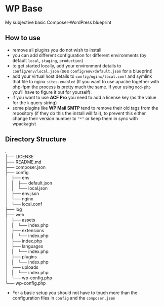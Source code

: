 # WP Base
My subjective basic Composer-WordPress blueprint

## How to use 

* remove all plugins you do not wish to install
* you can add different configuration for different environments (by default `local`, `staging`, `production`)
* to get started locally, add your environment details to `config/env/local.json` (see `config/env/default.json` for a blueprint)
* add your virtual host details to `config/nginx/local.conf` and symlink that file to nginx `sites-enabled` (If you want to use apache together with php-fpm the process is pretty much the same. If your using `mod-php` you'll have to figure it out for yourself).
* if you want to use **ACF Pro** you need to add a license key (as the value for the `k` query string)
* some plugins like **WP Mail SMTP** tend to remove their old tags from the repository (if they do this the install will fail), to prevent this either change their version number to `"*"` or keep them in sync with wpackagist 

## Directory Structure

.  
├── LICENSE  
├── README.md  
├── composer.json  
├── config  
│   ├── env  
│   │   ├── default.json  
│   │   └── local.json  
│   ├── env.json  
│   └── nginx  
│       └── local.conf  
├── log  
├── web  
│   ├── assets  
│   │   └── index.php  
│   ├── extensions  
│   │   └── index.php  
│   ├── index.php  
│   ├── languages  
│   │   └── index.php  
│   ├── plugins  
│   │   └── index.php  
│   ├── uploads  
│   │   └── index.php  
│   └── wp-config.php  
└── wp-config.php  

* For a basic setup you should not have to touch more than the configuration files in `config` and the `composer.json`
